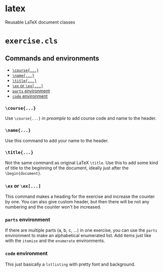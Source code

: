 # latex
Reusable LaTeX document classes

# `exercise.cls`
## Commands and environments
* [`\course{...}`](https://github.com/severij/latex#course)
* [`\name{...}`](https://github.com/severij/latex#name)
* [`\title{...}`](https://github.com/severij/latex#title)
* [`\ex` or `\ex[...]`](https://github.com/severij/latex#ex-or-ex)
* [`parts` environment](https://github.com/severij/latex#parts-environment)
* [`code` environment](https://github.com/severij/latex#code-environment)
### `\course{...}`
Use `\course{...}` _in preample_ to add course code and name to the header.
### `\name{...}`
Use this command to add your name to the header.
### `\title{...}`
Not the same command as original LaTeX `\title`. Use this to add some kind of title to the beginning of the document, ideally just after the `\begin{document}`.
### `\ex` or `\ex[...]`
This command makes a heading for the exercise and increase the counter by one. You can also give custom header, but then there will be not any numbering and the counter won't be increased.
### `parts` environment
If there are multiple parts (a, b, c, ...) in one exercise, you can use the `parts` environment to make an alphabetical enumerated list. Add items just like with the `itemize` and the `enumerate` environments.
### `code` environment
This just basically a `lstlisting` with pretty font and background.
